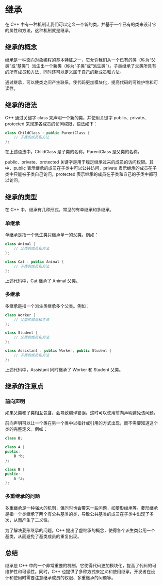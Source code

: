 # 继承
在 C++ 中有一种机制让我们可以定义一个新的类，并基于一个已有的类来设计它的属性和方法，这种机制就是继承。

## 继承的概念
继承是一种面向对象编程的基本特征之一，它允许我们从一个已有的类（称为“父类”或“基类”）派生出一个新类（称为“子类”或“派生类”）。子类继承了父类所具有的所有成员和方法，同时还可以定义属于自己的新成员和方法。

通过继承，可以使类之间产生联系，使代码更加模块化，提高代码的可维护性和可读性。

## 继承的语法
C++ 通过关键字 class 来声明一个新的类，并使用关键字 public、private、protected 来规定各成员的访问权限，语法如下：
```cpp
class ChildClass : public ParentClass {
    // 子类的成员和方法
};
```

在上述语法中，ChildClass 是子类的名称，ParentClass 是父类的名称。

public、private、protected 关键字是用于规定继承过来的成员的访问权限。其中，public 表示继承的成员在子类中可以公共访问，private 表示继承的成员在子类中只能被子类自己访问，protected 表示继承的成员在子类和自己的子类中都可以访问。

## 继承的类型
在 C++ 中，继承有几种形式，常见的有单继承和多继承。

### 单继承
单继承是指一个派生类只继承单一的父类。例如：
```cpp
class Animal {
    // 父类的成员和方法
};

class Cat : public Animal {
    // 子类的成员和方法
};
```

上述代码中，Cat 继承了 Animal 父类。

### 多继承
多继承是指一个派生类继承多个父类。例如：
```cpp
class Worker {
    // 父类的成员和方法
};

class Student {
    // 父类的成员和方法
};

class Assistant : public Worker, public Student {
    // 子类的成员和方法
};
```

上述代码中，Assistant 同时继承了 Worker 和 Student 父类。

## 继承的注意点
### 前向声明
如果父类和子类相互包含，会导致编译错误，这时可以使用前向声明避免该问题。

前向声明可以让一个类在另一个类中以指针或引用的方式出现，而不需要知道这个类的完整定义。例如：
```cpp
class B;

class A {
public:
    B *b;
};

class B {
public:
    A *a;
};
```

### 多重继承的问题
多重继承是一种强大的机制，但同时也会带来一些问题，如菱形继承等。菱形继承是指一个类继承了两个有公共基类的类，导致公共基类的成员在子类中出现了多次，从而产生了二义性。

为了解决菱形继承的问题，C++ 提出了虚继承的概念，使得各个派生类公用一个基类，从而避免了基类成员的重复出现。

## 总结
继承是 C++ 中的一个非常重要的机制，它使得代码更加模块化，提高了代码的可维护性和可读性。同时，C++ 也提供了多种方式来定义和使用继承，开发者在设计和使用时需要注意继承成员的权限、多重继承的问题等。